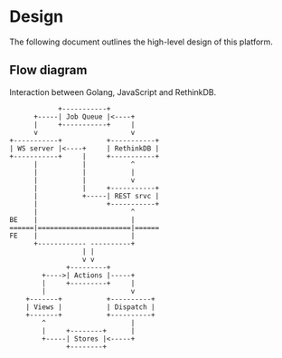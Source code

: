 # Design

The following document outlines the high-level design of this platform.

## Flow diagram

Interaction between Golang, JavaScript and RethinkDB.

                +-----------+
          +-----| Job Queue |<----+
          |     +-----------+     |
          v                       v
    +-----------+           +-----------+
    | WS server |<----+     | RethinkDB |
    +-----------+     |     +-----------+
          |           |           ^
          |           |           |
          |           |           v
          |           |     +-----------+
          |           +-----| REST srvc |
          |                 +-----------+
          |                       ^
    BE    |                       |
    ======|=======================|======
    FE    |                       |
          +------------ ----------+
                      | |
                      v v
                  +---------+
            +---->| Actions |-----+
            |     +---------+     |
            |                     v
        +-------+           +----------+
        | Views |           | Dispatch |
        +-------+           +----------+
            ^                     |
            |     +--------+      |
            +-----| Stores |<-----+
                  +--------+
